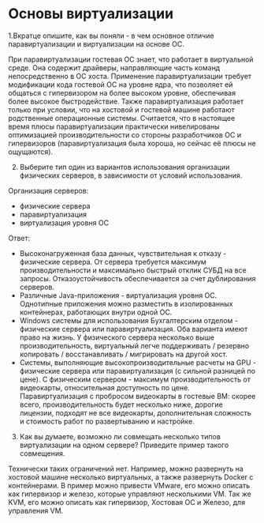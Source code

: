 # Основы виртуализации

1.Вкратце опишите, как вы поняли - в чем основное отличие паравиртуализации и виртуализации на основе ОС.

При паравиртуализации гостевая ОС знает, что работает в виртуальной среде. Она содержит драйверы, направляющие часть команд непосредственно в ОС хоста. Применение паравиртуализации требует модификации кода гостевой ОС на уровне ядра, что позволяет ей общаться с гипервизором на более высоком уровне, обеспечивая более высокое быстродействие. Также паравиртуализация работает только при условии, что на хостовой и гостевой машине работают родственные операционные системы. Считается, что в настоящее время плюсы паравиртуализации практически нивелированы оптимизацией производительности со стороны разработчиков ОС и гипервизоров (паравиртуализация была хороша, но сейчас её плюсы не ощущаются).

2. Выберите тип один из вариантов использования организации физических серверов, в зависимости от условий использования.

Организация серверов:

* физические сервера
* паравиртуализация
* виртуализация уровня ОС

Ответ: 

* Высоконагруженная база данных, чувствительная к отказу - физические сервера. От сервера требуется максимум производительности и максимально быстрый отклик СУБД на все запросы. Отказоустойчивость обеспечивается за счет дублирования серверов.
* Различные Java-приложения - виртуализация уровня ОС. Однотипные приложения можно разместить в изолированных контейнерах, работающих внутри одной ОС.
* Windows системы для использования Бухгалтерским отделом - физические сервера или паравиртуализация. Оба варианта имеют право на жизнь. У физического сервера несколько выше производительность, виртуальный легче поддерживать / резервно копировать / восстанавливать / мигрировать на другой хост.
* Системы, выполняющие высокопроизводительные расчеты на GPU - физические сервера или паравиртуализация (с сильной разницей по цене). С физическим сервером - максимум производительность от видеокарты, относительная доступность по цене. Паравиртуализация с пробросом видеокарты в гостевые ВМ: скорее всего, производительность будет несколько ниже, дорогие лицензии, подходят не все видеокарты, дополнительная сложность и стоимость работ по развертыванию и настройке.

3. Как вы думаете, возможно ли совмещать несколько типов виртуализации на одном сервере? Приведите пример такого совмещения.

Технически таких ограничений нет. Например, можно развернуть на хостовой машине несколько виртуальных, а также развернуть Docker с контейнерами. В пример можно привести VMware, его можно описать как гипервизор и железо, которые управляют несколькими VM. Так же KVM, его можно описать как гипервизор, Хостовая ОС и Железо, для управления VM.

